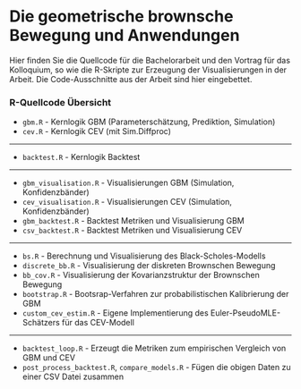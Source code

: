 # Die geometrische brownsche Bewegung und Anwendungen
Hier finden Sie die Quellcode für die Bachelorarbeit und den Vortrag für das Kolloquium, so wie die R-Skripte zur Erzeugung der Visualisierungen in der Arbeit. Die Code-Ausschnitte aus der Arbeit sind hier eingebettet.

### R-Quellcode Übersicht

- `gbm.R` - Kernlogik GBM (Parameterschätzung, Prediktion, Simulation)
- `cev.R` - Kernlogik CEV (mit Sim.Diffproc)
---
- `backtest.R` - Kernlogik Backtest
---
- `gbm_visualisation.R` - Visualisierungen GBM (Simulation, Konfidenzbänder)
- `cev_visualisation.R` - Visualisierungen CEV (Simulation, Konfidenzbänder)
- `gbm_backtest.R` - Backtest Metriken und Visualisierung GBM
- `csv_backtest.R` - Backtest Metriken und Visualisierung CEV
---
- `bs.R` - Berechnung und Visualisierung des Black-Scholes-Modells
- `discrete_bb.R` - Visualisierung der diskreten Brownschen Bewegung
- `bb_cov.R` - Visualisierung der Kovarianzstruktur der Brownschen Bewegung
- `bootstrap.R` - Bootsrap-Verfahren zur probabilistischen Kalibrierung der GBM
- `custom_cev_estim.R` - Eigene Implementierung des Euler-PseudoMLE-Schätzers für das CEV-Modell
---
- `backtest_loop.R` - Erzeugt die Metriken zum empirischen Vergleich von GBM und CEV
- `post_process_backtest.R`, `compare_models.R` - Fügen die obigen Daten zu einer CSV Datei zusammen

